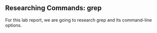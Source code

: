 ## Researching Commands: grep
For this lab report, we are going to research grep and its command-line options.

